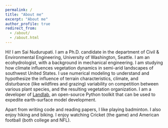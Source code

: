 ```yaml
---
permalink: /
title: "About me"
excerpt: "About me"
author_profile: true
redirect_from: 
  - /about/
  - /about.html
---
```


Hi! I am Sai Nudurupati. I am a Ph.D. candidate in the department of 
Civil & Environmental Engineering, University of Washington, Seattle. 
I am an ecohydrologist, with a background in mechanical engineering. 
I am studying how climate influences vegetation dynamics in semi-arid 
landscapes of southwest United States. I use numerical modeling to 
understand and hypothesize the influence of terrain characteristics, 
climate, and disturbance (like wildfires and grazing) variability on 
competition between various plant species, and the resulting 
vegetation organization. I am a developer of [Landlab]( http://landlab.github.io/#/), 
an open-source Python toolkit that can be used to expedite 
earth-surface model development.

Apart from writing code and reading papers, I like playing badminton. 
I also enjoy hiking and biking. I enjoy watching Cricket (the game)
and American football (both college and NFL).

